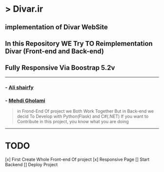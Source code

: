 # > Divar.ir
## implementation of Divar WebSite
## In this Repository WE Try TO Reimplementation Divar (Front-end and Back-end)
## Fully Responsive Via Boostrap 5.2v

---

### - [Ali shairfy](https://github.com/alisharify7)
### - [Mehdi Gholami](https://github.com/cc-Mehdi)

> in Frond-End Of project we Both Work Together But in Back-end we decid To Develop with Python(Flask) and C#(.NET)
> If you want to Contribute in this project, you know what you are doing
---

# TODO
[x] First Create Whole Front-end Of project
[x] Responsive Page
[] Start Backend
[] Deploy Project
